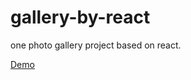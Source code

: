 # gallery-by-react
one photo gallery project based on react.

[Demo](http://Uzty.github.io/gallery-by-react/)
